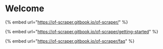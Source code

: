 # Welcome

{% embed url="https://of-scraper.gitbook.io/of-scraper/" %}

{% embed url="https://of-scraper.gitbook.io/of-scraper/getting-started" %}

{% embed url="https://of-scraper.gitbook.io/of-scraper/faq" %}
